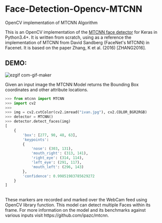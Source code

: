# Face-Detection-Opencv-MTCNN
OpenCV implementation of MTCNN Algorithm

This is an OpenCV implementation of the [MTCNN face detector](https://github.com/ipazc/mtcnn) for Keras in Python3.4+. It is written from scratch, using as a reference the implementation of MTCNN from David Sandberg (FaceNet's MTCNN) in Facenet. It is based on the paper Zhang, K et al. (2016) [ZHANG2016].
<br>
## DEMO:
![ezgif com-gif-maker](https://user-images.githubusercontent.com/37273226/81592405-8d8a6680-93db-11ea-9108-ee8ee26d495c.gif)

Given an input image the MTCNN Model returns the Bounding Box coordinates and other attribute locations.

```python
>>> from mtcnn import MTCNN
>>> import cv2
>>>
>>> img = cv2.cvtColor(cv2.imread("ivan.jpg"), cv2.COLOR_BGR2RGB)
>>> detector = MTCNN()
>>> detector.detect_faces(img)
[
    {
        'box': [277, 90, 48, 63],
        'keypoints':
        {
            'nose': (303, 131),
            'mouth_right': (313, 141),
            'right_eye': (314, 114),
            'left_eye': (291, 117),
            'mouth_left': (296, 143)
        },
        'confidence': 0.99851983785629272
    }
]
```
<br>
These markers are recorded and marked over the WebCam feed using OpenCV library function. This model can detect multiple Faces within its frame. For more information on the model and its benchmarks against various inputs visit https://github.com/ipazc/mtcnn.
